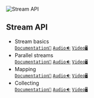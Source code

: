 ![Stream API](/Assets/Stream%20API.png)


## Stream API

- Stream basics<br>
  [`Documentation📃`]()
  [`Audio🔉`]()
  [`Video🖥️`]()
- Parallel streams<br>
  [`Documentation📃`]()
  [`Audio🔉`]()
  [`Video🖥️`]()
- Mapping<br>
  [`Documentation📃`]()
  [`Audio🔉`]()
  [`Video🖥️`]()
- Collecting<br>
  [`Documentation📃`]()
  [`Audio🔉`]()
  [`Video🖥️`]()
